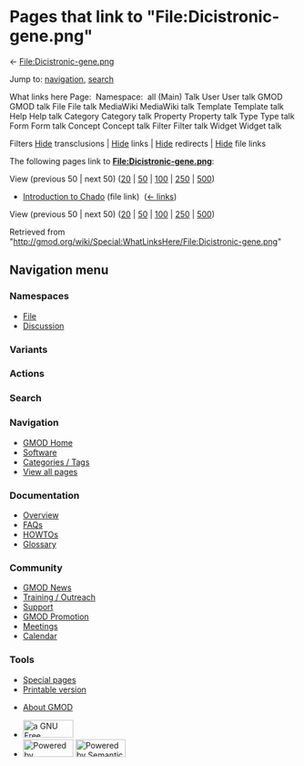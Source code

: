 <div id="mw-page-base" class="noprint">

</div>

<div id="mw-head-base" class="noprint">

</div>

<div id="content" class="mw-body" role="main">

<span id="top"></span>

<div id="mw-js-message" style="display:none;">

</div>



# <span dir="auto">Pages that link to "File:Dicistronic-gene.png"</span>

<div id="bodyContent">

<div id="contentSub">

←
[File:Dicistronic-gene.png](/wiki/File:Dicistronic-gene.png "File:Dicistronic-gene.png")

</div>

<div id="jump-to-nav" class="mw-jump">

Jump to: [navigation](#mw-navigation), [search](#p-search)

</div>

<div id="mw-content-text">

What links here Page:  Namespace:  all (Main) Talk User User talk GMOD
GMOD talk File File talk MediaWiki MediaWiki talk Template Template talk
Help Help talk Category Category talk Property Property talk Type Type
talk Form Form talk Concept Concept talk Filter Filter talk Widget
Widget talk

Filters
[Hide](/mediawiki/index.php?title=Special:WhatLinksHere/File:Dicistronic-gene.png&hidetrans=1 "Special:WhatLinksHere/File:Dicistronic-gene.png")
transclusions \|
[Hide](/mediawiki/index.php?title=Special:WhatLinksHere/File:Dicistronic-gene.png&hidelinks=1 "Special:WhatLinksHere/File:Dicistronic-gene.png")
links \|
[Hide](/mediawiki/index.php?title=Special:WhatLinksHere/File:Dicistronic-gene.png&hideredirs=1 "Special:WhatLinksHere/File:Dicistronic-gene.png")
redirects \|
[Hide](/mediawiki/index.php?title=Special:WhatLinksHere/File:Dicistronic-gene.png&hideimages=1 "Special:WhatLinksHere/File:Dicistronic-gene.png")
file links

The following pages link to
**[File:Dicistronic-gene.png](/wiki/File:Dicistronic-gene.png "File:Dicistronic-gene.png")**:

View (previous 50 \| next 50)
([20](/mediawiki/index.php?title=Special:WhatLinksHere/File:Dicistronic-gene.png&limit=20 "Special:WhatLinksHere/File:Dicistronic-gene.png")
\|
[50](/mediawiki/index.php?title=Special:WhatLinksHere/File:Dicistronic-gene.png&limit=50 "Special:WhatLinksHere/File:Dicistronic-gene.png")
\|
[100](/mediawiki/index.php?title=Special:WhatLinksHere/File:Dicistronic-gene.png&limit=100 "Special:WhatLinksHere/File:Dicistronic-gene.png")
\|
[250](/mediawiki/index.php?title=Special:WhatLinksHere/File:Dicistronic-gene.png&limit=250 "Special:WhatLinksHere/File:Dicistronic-gene.png")
\|
[500](/mediawiki/index.php?title=Special:WhatLinksHere/File:Dicistronic-gene.png&limit=500 "Special:WhatLinksHere/File:Dicistronic-gene.png"))

- [Introduction to
  Chado](/wiki/Introduction_to_Chado "Introduction to Chado") (file
  link) ‎ <span class="mw-whatlinkshere-tools">([←
  links](/mediawiki/index.php?title=Special:WhatLinksHere&target=Introduction+to+Chado "Special:WhatLinksHere"))</span>

View (previous 50 \| next 50)
([20](/mediawiki/index.php?title=Special:WhatLinksHere/File:Dicistronic-gene.png&limit=20 "Special:WhatLinksHere/File:Dicistronic-gene.png")
\|
[50](/mediawiki/index.php?title=Special:WhatLinksHere/File:Dicistronic-gene.png&limit=50 "Special:WhatLinksHere/File:Dicistronic-gene.png")
\|
[100](/mediawiki/index.php?title=Special:WhatLinksHere/File:Dicistronic-gene.png&limit=100 "Special:WhatLinksHere/File:Dicistronic-gene.png")
\|
[250](/mediawiki/index.php?title=Special:WhatLinksHere/File:Dicistronic-gene.png&limit=250 "Special:WhatLinksHere/File:Dicistronic-gene.png")
\|
[500](/mediawiki/index.php?title=Special:WhatLinksHere/File:Dicistronic-gene.png&limit=500 "Special:WhatLinksHere/File:Dicistronic-gene.png"))

</div>

<div class="printfooter">

Retrieved from
"<http://gmod.org/wiki/Special:WhatLinksHere/File:Dicistronic-gene.png>"

</div>

<div id="catlinks" class="catlinks catlinks-allhidden">

</div>

<div class="visualClear">

</div>

</div>

</div>

<div id="mw-navigation">

## Navigation menu

<div id="mw-head">



<div id="left-navigation">

<div id="p-namespaces" class="vectorTabs" role="navigation"
aria-labelledby="p-namespaces-label">

### Namespaces

- <span id="ca-nstab-image"><a href="/wiki/File:Dicistronic-gene.png" accesskey="c"
  title="View the file page [c]">File</a></span>
- <span id="ca-talk"><a
  href="/mediawiki/index.php?title=File_talk:Dicistronic-gene.png&amp;action=edit&amp;redlink=1"
  accesskey="t"
  title="Discussion about the content page [t]">Discussion</a></span>

</div>

<div id="p-variants" class="vectorMenu emptyPortlet" role="navigation"
aria-labelledby="p-variants-label">

### 

### Variants[](#)

<div class="menu">

</div>

</div>

</div>

<div id="right-navigation">



<div id="p-cactions" class="vectorMenu emptyPortlet" role="navigation"
aria-labelledby="p-cactions-label">

### Actions[](#)

<div class="menu">

</div>

</div>

<div id="p-search" role="search">

### Search

<div id="simpleSearch">

</div>

</div>

</div>

</div>

<div id="mw-panel">

<div id="p-logo" role="banner">

<a href="/wiki/Main_Page"
style="background-image: url(http://gmod.org/images/GMOD-cogs.png);"
title="Visit the main page"></a>

</div>

<div id="p-Navigation" class="portal" role="navigation"
aria-labelledby="p-Navigation-label">

### Navigation

<div class="body">

- <span id="n-GMOD-Home">[GMOD Home](/wiki/Main_Page)</span>
- <span id="n-Software">[Software](/wiki/GMOD_Components)</span>
- <span id="n-Categories-.2F-Tags">[Categories /
  Tags](/wiki/Categories)</span>
- <span id="n-View-all-pages">[View all
  pages](/wiki/Special:AllPages)</span>

</div>

</div>

<div id="p-Documentation" class="portal" role="navigation"
aria-labelledby="p-Documentation-label">

### Documentation

<div class="body">

- <span id="n-Overview">[Overview](/wiki/Overview)</span>
- <span id="n-FAQs">[FAQs](/wiki/Category:FAQ)</span>
- <span id="n-HOWTOs">[HOWTOs](/wiki/Category:HOWTO)</span>
- <span id="n-Glossary">[Glossary](/wiki/Glossary)</span>

</div>

</div>

<div id="p-Community" class="portal" role="navigation"
aria-labelledby="p-Community-label">

### Community

<div class="body">

- <span id="n-GMOD-News">[GMOD News](/wiki/GMOD_News)</span>
- <span id="n-Training-.2F-Outreach">[Training /
  Outreach](/wiki/Training_and_Outreach)</span>
- <span id="n-Support">[Support](/wiki/Support)</span>
- <span id="n-GMOD-Promotion">[GMOD
  Promotion](/wiki/GMOD_Promotion)</span>
- <span id="n-Meetings">[Meetings](/wiki/Meetings)</span>
- <span id="n-Calendar">[Calendar](/wiki/Calendar)</span>

</div>

</div>

<div id="p-tb" class="portal" role="navigation"
aria-labelledby="p-tb-label">

### Tools

<div class="body">

- <span id="t-specialpages"><a href="/wiki/Special:SpecialPages" accesskey="q"
  title="A list of all special pages [q]">Special pages</a></span>
- <span id="t-print"><a
  href="/mediawiki/index.php?title=Special:WhatLinksHere/File:Dicistronic-gene.png&amp;printable=yes"
  rel="alternate" accesskey="p"
  title="Printable version of this page [p]">Printable version</a></span>

</div>

</div>

</div>

</div>

<div id="footer" role="contentinfo">

- <span id="footer-places-about">[About
  GMOD](/wiki/GMOD:About "GMOD:About")</span>

<!-- -->

- <span id="footer-copyrightico">[<img src="http://www.gnu.org/graphics/gfdl-logo-small.png" width="88"
  height="31" alt="a GNU Free Documentation License" />](http://www.gnu.org/licenses/fdl-1.3.html)</span>
- <span id="footer-poweredbyico">[<img src="/mediawiki/skins/common/images/poweredby_mediawiki_88x31.png"
  width="88" height="31" alt="Powered by MediaWiki" />](//www.mediawiki.org/)
  [<img
  src="/mediawiki/extensions/SemanticMediaWiki/includes/../resources/images/smw_button.png"
  width="88" height="31" alt="Powered by Semantic MediaWiki" />](https://www.semantic-mediawiki.org/wiki/Semantic_MediaWiki)</span>

<div style="clear:both">

</div>

</div>
